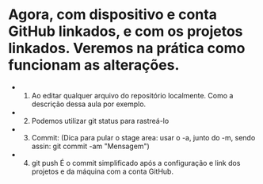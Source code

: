 # Agora, com dispositivo e conta GitHub linkados, e com os projetos linkados. Veremos na prática como funcionam as alterações.

- 1. Ao editar qualquer arquivo do repositório localmente. Como a descrição dessa aula por exemplo.

- 2. Podemos utilizar git status para rastreá-lo

- 3. Commit:
(Dica para pular o stage area: usar o -a, junto do -m, sendo assin: git commit -am "Mensagem")

- 4. git push
É o commit simplificado após a configuração e link dos projetos e da máquina com a conta GitHub.